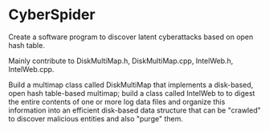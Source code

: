 # CyberSpider
Create a software program to discover latent cyberattacks based on open hash table.

Mainly contribute to DiskMultiMap.h, DiskMultiMap.cpp, IntelWeb.h, IntelWeb.cpp. 

Build a multimap class called DiskMultiMap that implements a disk-based, open hash table-based multimap; build a class called IntelWeb to to digest the entire contents of one or more log data files and organize this information into an efficient disk-based data structure that can be "crawled" to discover malicious entities and also "purge" them.
